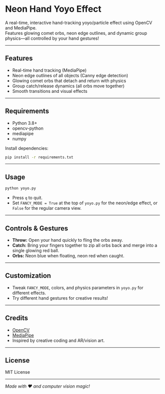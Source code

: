 # Neon Hand Yoyo Effect

A real-time, interactive hand-tracking yoyo/particle effect using OpenCV and MediaPipe.  
Features glowing comet orbs, neon edge outlines, and dynamic group physics—all controlled by your hand gestures!

---

## Features

- Real-time hand tracking (MediaPipe)
- Neon edge outlines of all objects (Canny edge detection)
- Glowing comet orbs that detach and return with physics
- Group catch/release dynamics (all orbs move together)
- Smooth transitions and visual effects

---

## Requirements

- Python 3.8+
- opencv-python
- mediapipe
- numpy

Install dependencies:
```bash
pip install -r requirements.txt
```

---

## Usage

```bash
python yoyo.py
```

- Press `q` to quit.
- Set `FANCY_MODE = True` at the top of `yoyo.py` for the neon/edge effect, or `False` for the regular camera view.

---

## Controls & Gestures

- **Throw:** Open your hand quickly to fling the orbs away.
- **Catch:** Bring your fingers together to zip all orbs back and merge into a single glowing red ball.
- **Orbs:** Neon blue when floating, neon red when caught.

---

## Customization

- Tweak `FANCY_MODE`, colors, and physics parameters in `yoyo.py` for different effects.
- Try different hand gestures for creative results!

---

## Credits

- [OpenCV](https://opencv.org/)
- [MediaPipe](https://mediapipe.dev/)
- Inspired by creative coding and AR/vision art.

---

## License

MIT License

---

*Made with ❤️ and computer vision magic!* 
